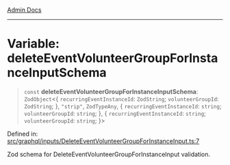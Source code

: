 [Admin Docs](/)

***

# Variable: deleteEventVolunteerGroupForInstanceInputSchema

> `const` **deleteEventVolunteerGroupForInstanceInputSchema**: `ZodObject`\<\{ `recurringEventInstanceId`: `ZodString`; `volunteerGroupId`: `ZodString`; \}, `"strip"`, `ZodTypeAny`, \{ `recurringEventInstanceId`: `string`; `volunteerGroupId`: `string`; \}, \{ `recurringEventInstanceId`: `string`; `volunteerGroupId`: `string`; \}\>

Defined in: [src/graphql/inputs/DeleteEventVolunteerGroupForInstanceInput.ts:7](https://github.com/Sourya07/talawa-api/blob/583d62db9438de398bb9012a4a2617e2cb268b08/src/graphql/inputs/DeleteEventVolunteerGroupForInstanceInput.ts#L7)

Zod schema for DeleteEventVolunteerGroupForInstanceInput validation.

